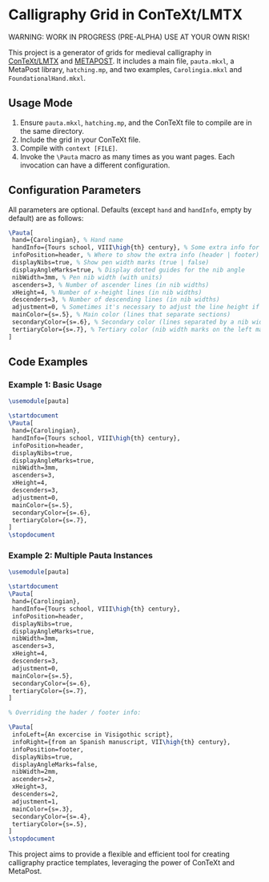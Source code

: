# Calligraphy Grid in ConTeXt/LMTX

WARNING: WORK IN PROGRESS (PRE-ALPHA) USE AT YOUR OWN RISK!

This project is a generator of grids for medieval calligraphy in [ConTeXt/LMTX](https://wiki.contextgarden.net/) and [METAPOST](https://wiki.contextgarden.net/MetaPost). It includes a main file, `pauta.mkxl`, a MetaPost library, `hatching.mp`, and two examples, `Carolingia.mkxl` and `FoundationalHand.mkxl`.

## Usage Mode

1. Ensure `pauta.mkxl`, `hatching.mp`, and the ConTeXt file to compile are in the same directory.
2. Include the grid in your ConTeXt file.
3. Compile with `context [FILE]`.
4. Invoke the `\Pauta` macro as many times as you want pages. Each invocation can have a different configuration.

## Configuration Parameters

All parameters are optional. Defaults (except `hand` and `handInfo`, empty by default) are as follows:

```tex
\Pauta[
 hand={Carolingian}, % Hand name
 handInfo={Tours school, VIII\high{th} century}, % Some extra info for the hand
 infoPosition=header, % Where to show the extra info (header | footer)
 displayNibs=true, % Show pen width marks (true | false)
 displayAngleMarks=true, % Display dotted guides for the nib angle
 nibWidth=3mm, % Pen nib width (with units)
 ascenders=3, % Number of ascender lines (in nib widths)
 xHeight=4, % Number of x-height lines (in nib widths)
 descenders=3, % Number of descending lines (in nib widths)
 adjustment=0, % Sometimes it's necessary to adjust the line height if the last one covers the page info
 mainColor={s=.5}, % Main color (lines that separate sections)
 secondaryColor={s=.6}, % Secondary color (lines separated by a nib width and dotted angle lines)
 tertiaryColor={s=.7}, % Tertiary color (nib width marks on the left margin)
]
```

## Code Examples

### Example 1: Basic Usage

```tex
\usemodule[pauta]

\startdocument
\Pauta[
 hand={Carolingian},
 handInfo={Tours school, VIII\high{th} century},
 infoPosition=header,
 displayNibs=true,
 displayAngleMarks=true,
 nibWidth=3mm,
 ascenders=3,
 xHeight=4,
 descenders=3,
 adjustment=0,
 mainColor={s=.5},
 secondaryColor={s=.6},
 tertiaryColor={s=.7},
]
\stopdocument
```

### Example 2: Multiple Pauta Instances

```tex
\usemodule[pauta]

\startdocument
\Pauta[
 hand={Carolingian},
 handInfo={Tours school, VIII\high{th} century},
 infoPosition=header,
 displayNibs=true,
 displayAngleMarks=true,
 nibWidth=3mm,
 ascenders=3,
 xHeight=4,
 descenders=3,
 adjustment=0,
 mainColor={s=.5},
 secondaryColor={s=.6},
 tertiaryColor={s=.7},
]

% Overriding the hader / footer info:

\Pauta[
 infoLeft={An excercise in Visigothic script},
 infoRight={from an Spanish manuscript, VII\high{th} century},
 infoPosition=footer,
 displayNibs=true,
 displayAngleMarks=false,
 nibWidth=2mm,
 ascenders=2,
 xHeight=3,
 descenders=2,
 adjustment=1,
 mainColor={s=.3},
 secondaryColor={s=.4},
 tertiaryColor={s=.5},
]
\stopdocument
```

This project aims to provide a flexible and efficient tool for creating calligraphy practice templates, leveraging the power of ConTeXt and MetaPost.

